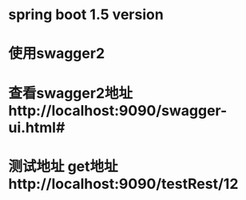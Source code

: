 # spring boot 1.5 version
# 使用swagger2

# 查看swagger2地址 http://localhost:9090/swagger-ui.html#
# 测试地址 get地址 http://localhost:9090/testRest/12